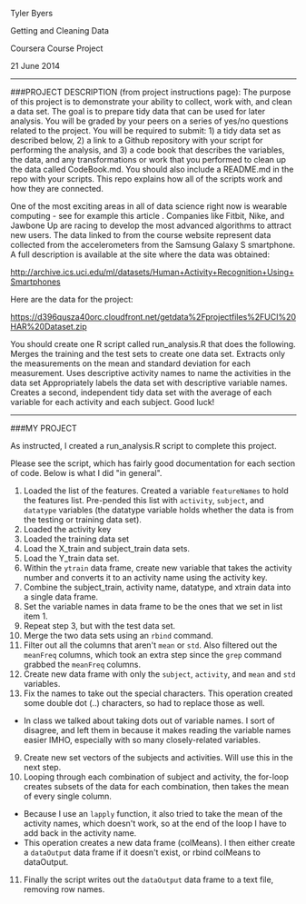 Tyler Byers

Getting and Cleaning Data

Coursera Course Project

21 June 2014

------
###PROJECT DESCRIPTION (from project instructions page):
The purpose of this project is to demonstrate your ability to collect, work with, and clean a data set. The goal is to prepare tidy data that can be used for later analysis. You will be graded by your peers on a series of yes/no questions related to the project. You will be required to submit: 1) a tidy data set as described below, 2) a link to a Github repository with your script for performing the analysis, and 3) a code book that describes the variables, the data, and any transformations or work that you performed to clean up the data called CodeBook.md. You should also include a README.md in the repo with your scripts. This repo explains how all of the scripts work and how they are connected.  

One of the most exciting areas in all of data science right now is wearable computing - see for example this article . Companies like Fitbit, Nike, and Jawbone Up are racing to develop the most advanced algorithms to attract new users. The data linked to from the course website represent data collected from the accelerometers from the Samsung Galaxy S smartphone. A full description is available at the site where the data was obtained: 

http://archive.ics.uci.edu/ml/datasets/Human+Activity+Recognition+Using+Smartphones 

Here are the data for the project: 

https://d396qusza40orc.cloudfront.net/getdata%2Fprojectfiles%2FUCI%20HAR%20Dataset.zip 

 You should create one R script called run_analysis.R that does the following. 
Merges the training and the test sets to create one data set.
Extracts only the measurements on the mean and standard deviation for each measurement. 
Uses descriptive activity names to name the activities in the data set
Appropriately labels the data set with descriptive variable names. 
Creates a second, independent tidy data set with the average of each variable for each activity and each subject. 
Good luck!

--------
###MY PROJECT

As instructed, I created a run_analysis.R script to complete this project.

Please see the script, which has fairly good documentation for each section of code.  Below is what I did "in general".

 1. Loaded the list of the features. Created a variable `featureNames` to hold the features list. Pre-pended this list with `activity`, `subject`, and `datatype` variables (the datatype variable holds whether the data is from the testing or training data set).
 2. Loaded the activity key 
 3. Loaded the training data set
  1. Load the X_train and subject_train data sets.
  2. Load the Y_train data set.
  3. Within the `ytrain` data frame, create new variable that takes the activity number and converts it to an activity name using the activity key.
  4. Combine the subject_train, activity name, datatype, and xtrain data into a single data frame.
  5. Set the variable names in data frame to be the ones that we set in list item 1.
 4. Repeat step 3, but with the test data set.
 5. Merge the two data sets using an `rbind` command.
 6. Filter out all the columns that aren't `mean` or `std`.  Also filtered out the `meanFreq` columns, which took an extra step since the `grep` command grabbed the `meanFreq` columns.
 7. Create new data frame with only the `subject`, `activity`, and `mean` and `std` variables.
 8. Fix the names to take out the special characters.  This operation created some double dot (..) characters, so had to replace those as well.
  * In class we talked about taking dots out of variable names. I sort of disagree, and left them in because it makes reading the variable names easier IMHO, especially with so many closely-related variables.
 9. Create new set vectors of the subjects and activities.  Will use this in the next step.
 10. Looping through each combination of subject and activity, the for-loop creates subsets of the data for each combination, then takes the mean of every single column.  
  * Because I use an `lapply` function, it also tried to take the mean of the activity names, which doesn't work, so at the end of the loop I have to add back in the activity name.
  * This operation creates a new data frame (colMeans).  I then either create a `dataOutput` data frame if it doesn't exist, or rbind colMeans to dataOutput.  
 11. Finally the script writes out the `dataOutput` data frame to a text file, removing row names.
